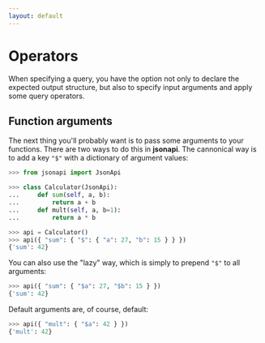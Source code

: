```yaml
---
layout: default
---
```


# Operators

When specifying a query, you have the option not only to declare the expected output structure, but also to specify input arguments and apply some query operators.

## Function arguments

The next thing you'll probably want is to pass some arguments to your functions. There are two ways to do this in **jsonapi**. The cannonical way is to add a key `"$"` with a dictionary of argument values:

```python
>>> from jsonapi import JsonApi

>>> class Calculator(JsonApi):
...     def sum(self, a, b):
...         return a + b
...     def mult(self, a, b=1):
...         return a * b

>>> api = Calculator()
>>> api({ "sum": { "$": { "a": 27, "b": 15 } } })
{'sum': 42}

```

You can also use the  "lazy" way, which is simply to prepend `"$"` to all arguments:

```python
>>> api({ "sum": { "$a": 27, "$b": 15 } })
{'sum': 42}

```

Default arguments are, of course, default:

```python
>>> api({ "mult": { "$a": 42 } })
{'mult': 42}

```
